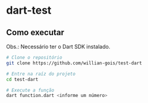 # dart-test

## Como executar

Obs.: Necessário ter o Dart SDK instalado.

```bash
# Clone o repositório
git clone https://github.com/willian-gois/test-dart

# Entre na raíz do projeto
cd test-dart

# Execute a função
dart function.dart <informe um número>
```